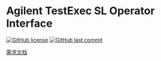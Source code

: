 # Agilent TestExec SL Operator Interface

[![GitHub license](https://img.shields.io/github/license/ccxxxi/agilent-testexec-sl)](LICENSE)
[![GitHub last commit](https://img.shields.io/github/last-commit/ccxxxi/agilent-testexec-sl)](../../commits)

[需求文档](../../wiki)
